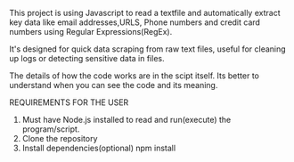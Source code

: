 This project is using Javascript to read a textfile and automatically extract key data like email addresses,URLS, Phone numbers and credit card numbers using Regular Expressions(RegEx).

It's designed for quick data scraping from raw text files, useful for cleaning up logs or detecting sensitive data in files.

The details of how the code works are in the scipt itself. Its better to understand when you can see the code and its meaning.

REQUIREMENTS FOR THE USER 
1. Must have Node.js installed to read and run(execute) the program/script.
2. Clone the repository
3. Install dependencies(optional) npm install
